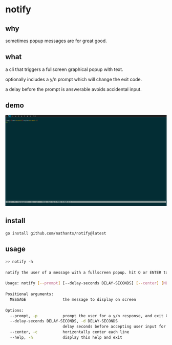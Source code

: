 # notify

## why

sometimes popup messages are for great good.

## what

a cli that triggers a fullscreen graphical popup with text.

optionally includes a y/n prompt which will change the exit code.

a delay before the prompt is answerable avoids accidental input.

## demo

![](https://github.com/nathants/notify/raw/master/demo.gif)

## install

`go install github.com/nathants/notify@latest`

## usage

```bash
>> notify -h

notify the user of a message with a fullscreen popup. hit Q or ENTER to exit.

Usage: notify [--prompt] [--delay-seconds DELAY-SECONDS] [--center] [MESSAGE]

Positional arguments:
  MESSAGE                the message to display on screen

Options:
  --prompt, -p           prompt the user for a y/n response, and exit 0/1 accordingly
  --delay-seconds DELAY-SECONDS, -d DELAY-SECONDS
                         delay seconds before accepting user input for prompted y/n [default: 1]
  --center, -c           horizontally center each line
  --help, -h             display this help and exit
```
